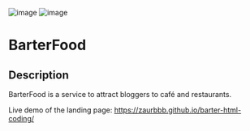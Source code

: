 ![image](https://img.shields.io/badge/HTML5-E34F26?style=for-the-badge&logo=html5&logoColor=white)
![image](https://img.shields.io/badge/Sass-CC6699?style=for-the-badge&logo=sass&logoColor=white)
# BarterFood

## Description

BarterFood is a service to attract bloggers to café and restaurants.

Live demo of the landing page: https://zaurbbb.github.io/barter-html-coding/
